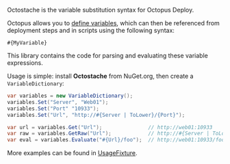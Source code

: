 Octostache is the variable substitution syntax for Octopus Deploy. 

Octopus allows you to [define variables](http://docs.octopusdeploy.com/display/OD/Variables), which can then be referenced from deployment steps and in scripts using the following syntax:

```
#{MyVariable}
```

This library contains the code for parsing and evaluating these variable expressions. 

Usage is simple: install **Octostache** from NuGet.org, then create a `VariableDictionary`:

```csharp
var variables = new VariableDictionary();
variables.Set("Server", "Web01");
variables.Set("Port" "10933");
variables.Set("Url", "http://#{Server | ToLower}/{Port}");

var url = variables.Get("Url");               // http://web01:10933
var raw = variables.GetRaw("Url");            // http://#{Server | ToLower}/{Port}
var eval = variables.Evaluate("#{Url}/foo");  // http://web01:10933/foo
```

More examples can be found in [UsageFixture](https://github.com/OctopusDeploy/Octostache/blob/master/source/Octostache.Tests/UsageFixture.cs). 
